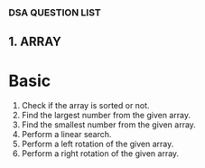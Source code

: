 ### DSA QUESTION LIST

## 1. ARRAY

# Basic

1. Check if the array is sorted or not.
2. Find the largest number from the given array.
3. Find the smallest number from the given array.
4. Perform a linear search.
5. Perform a left rotation of the given array.
6. Perform a right rotation of the given array.
